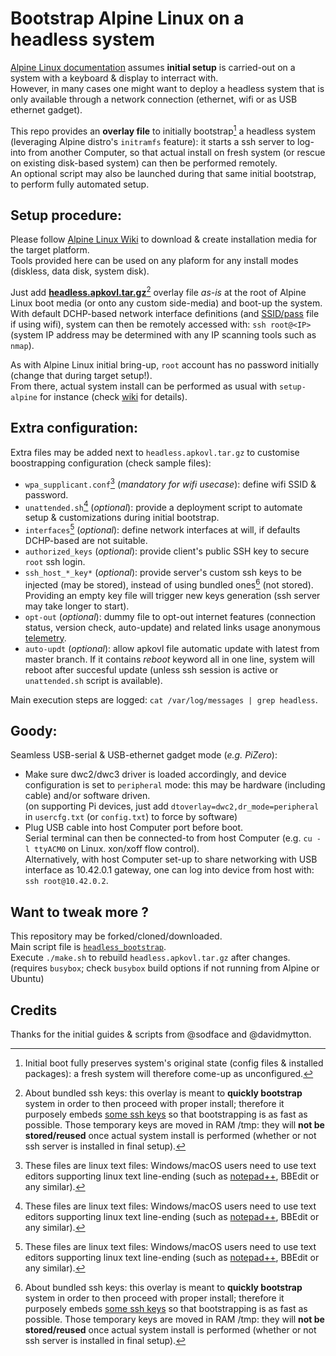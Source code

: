 # Bootstrap Alpine Linux on a headless system

[Alpine Linux documentation](https://docs.alpinelinux.org/user-handbook/0.1a/Installing/setup_alpine.html) assumes **initial setup** is carried-out on a system with a keyboard & display to interract with.\
However, in many cases one might want to deploy a headless system that is only available through a network connection (ethernet, wifi or as USB ethernet gadget).

This repo provides an **overlay file** to initially bootstrap[^1] a headless system (leveraging Alpine distro's `initramfs` feature): it starts a ssh server to log-into from another Computer, so that actual install on fresh system (or rescue on existing disk-based system) can then be performed remotely.\
An optional script may also be launched during that same initial bootstrap, to perform fully automated setup.


## Setup procedure:
Please follow [Alpine Linux Wiki](https://wiki.alpinelinux.org/wiki/Installation#Installation_Overview) to download & create installation media for the target platform.\
Tools provided here can be used on any plaform for any install modes (diskless, data disk, system disk).

Just add [**headless.apkovl.tar.gz**](https://is.gd/apkovl_master)[^2] overlay file *as-is* at the root of Alpine Linux boot media (or onto any custom side-media) and boot-up the system.\
With default DCHP-based network interface definitions (and [SSID/pass](#extra-configuration) file if using wifi), system can then be remotely accessed with: `ssh root@<IP>`\
(system IP address may be determined with any IP scanning tools such as `nmap`).

As with Alpine Linux initial bring-up, `root` account has no password initially (change that during target setup!).\
From there, actual system install can be performed as usual with `setup-alpine` for instance (check [wiki](https://wiki.alpinelinux.org/wiki/Alpine_setup_scripts#setup-alpine) for details).

## Extra configuration:
Extra files may be added next to `headless.apkovl.tar.gz` to customise boostrapping configuration (check sample files):
- `wpa_supplicant.conf`[^3] (*mandatory for wifi usecase*): define wifi SSID & password.
- `unattended.sh`[^3] (*optional*): provide a deployment script to automate setup & customizations during initial bootstrap.
- `interfaces`[^3] (*optional*): define network interfaces at will, if defaults DCHP-based are not suitable.
- `authorized_keys` (*optional*): provide client's public SSH key to secure `root` ssh login.
- `ssh_host_*_key*` (*optional*): provide server's custom ssh keys to be injected (may be stored), instead of using bundled ones[^2] (not stored). Providing an empty key file will trigger new keys generation (ssh server may take longer to start).
- `opt-out` (*optional*): dummy file to opt-out internet features (connection status, version check, auto-update) and related links usage anonymous [telemetry](https://is.gd/privacy.php).
- `auto-updt` (*optional*): allow apkovl file automatic update with latest from master branch. If it contains *reboot* keyword all in one line, system will reboot after succesful update (unless ssh session is active or `unattended.sh` script is available).

Main execution steps are logged: `cat /var/log/messages | grep headless`.

## Goody:
Seamless USB-serial & USB-ethernet gadget mode (*e.g. PiZero*):
- Make sure dwc2/dwc3 driver is loaded accordingly, and device configuration is set to `peripheral` mode: this may be hardware (including cable) and/or software driven.\
(on supporting Pi devices, just add `dtoverlay=dwc2,dr_mode=peripheral` in `usercfg.txt` (or `config.txt`) to force by software)
- Plug USB cable into host Computer port before boot.\
Serial terminal can then be connected-to from host Computer (e.g. `cu -l ttyACM0` on Linux. xon/xoff flow control).\
Alternatively, with host Computer set-up to share networking with USB interface as 10.42.0.1 gateway, one can log into device from host with: `ssh root@10.42.0.2`.

[^1]: Initial boot fully preserves system's original state (config files & installed packages): a fresh system will therefore come-up as unconfigured.

[^2]: About bundled ssh keys: this overlay is meant to **quickly bootstrap** system in order to then proceed with proper install; therefore it purposely embeds [some ssh keys](https://github.com/macmpi/alpine-linux-headless-bootstrap/tree/main/overlay/tmp/.trash) so that bootstrapping is as fast as possible. Those temporary keys are moved in RAM /tmp: they will **not be stored/reused** once actual system install is performed (whether or not ssh server is installed in final setup).

[^3]: These files are linux text files: Windows/macOS users need to use text editors supporting linux text line-ending (such as [notepad++](https://notepad-plus-plus.org/), BBEdit or any similar).


## Want to tweak more ?
This repository may be forked/cloned/downloaded.\
Main script file is [`headless_bootstrap`](https://github.com/macmpi/alpine-linux-headless-bootstrap/tree/main/overlay/usr/local/bin/headless_bootstrap).\
Execute `./make.sh` to rebuild `headless.apkovl.tar.gz` after changes.\
(requires `busybox`; check `busybox` build options if not running from Alpine or Ubuntu)


## Credits
Thanks for the initial guides & scripts from @sodface and @davidmytton.

